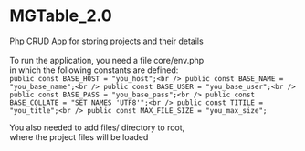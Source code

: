# MGTable_2.0
Php CRUD App for storing projects and their details<br />
<br />
To run the application, you need a file core/env.php<br />
in which the following constants are defined:<br />
    ```public const BASE_HOST = "you_host";<br />
    public const BASE_NAME = "you_base_name";<br />
    public const BASE_USER = "you_base_user";<br />
    public const BASE_PASS = "you_base_pass";<br />
    public const BASE_COLLATE = "SET NAMES 'UTF8'";<br />
    public const TITILE = "you_title";<br />
    public const MAX_FILE_SIZE = "you_max_size";```<br />

You also needed to add files/ directory to root,<br />
where the project files will be loaded